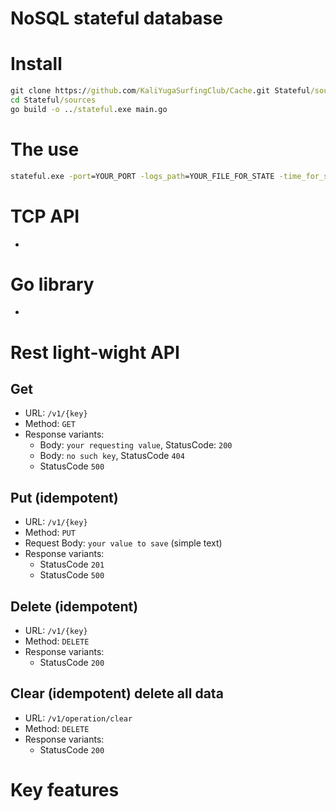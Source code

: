 # NoSQL stateful database

# Install
```cmd
git clone https://github.com/KaliYugaSurfingClub/Cache.git Stateful/sources
cd Stateful/sources
go build -o ../stateful.exe main.go
```

# The use
```cmd
stateful.exe -port=YOUR_PORT -logs_path=YOUR_FILE_FOR_STATE -time_for_shutdown=YOUR_TIME
```

# TCP API 
- 

# Go library
- 

# Rest light-wight API
## Get
- URL: `/v1/{key}`
- Method: `GET`
- Response variants: 
    - Body: `your requesting value`, StatusCode: `200`
    - Body: `no such key`, StatusCode `404`
    - StatusCode `500`

## Put (idempotent)
- URL: `/v1/{key}`
- Method: `PUT`
- Request Body: `your value to save` (simple text)
- Response variants:
  - StatusCode `201`
  - StatusCode `500`

## Delete (idempotent)
- URL: `/v1/{key}`
- Method: `DELETE`
- Response variants:
    - StatusCode `200`

## Clear (idempotent) delete all data
- URL: `/v1/operation/clear`
- Method: `DELETE`
- Response variants:
    - StatusCode `200`

# Key features

